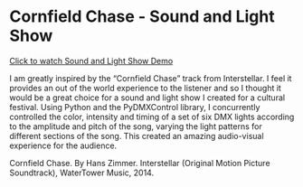# Cornfield Chase - Sound and Light Show

[Click to watch Sound and Light Show Demo](https://youtu.be/-TYLiM-stl8)

I am greatly inspired by the “Cornfield Chase” track from Interstellar. I feel it provides an out of the world experience to the listener and so I thought it would be a great choice for a sound and light show I created for a cultural festival. Using Python and the PyDMXControl library, I concurrently controlled the color, intensity and timing of a set of six DMX lights according to the amplitude and pitch of the song, varying the light patterns for different sections of the song. This created an amazing audio-visual experience for the audience.

Cornfield Chase. By Hans Zimmer. Interstellar (Original Motion Picture Soundtrack), WaterTower Music, 2014.
